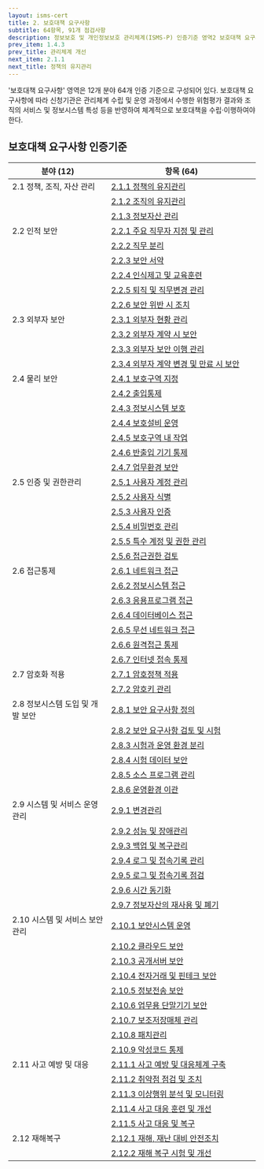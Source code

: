 ```yaml
---
layout: isms-cert
title: 2. 보호대책 요구사항
subtitle: 64항목, 91개 점검사항
description: 정보보호 및 개인정보보호 관리체계(ISMS-P) 인증기준 영역2 보호대책 요구사항은 12개분야, 64항목, 192개 점검사항으로 구성되어 있다.
prev_item: 1.4.3 
prev_title: 관리체계 개선
next_item: 2.1.1
next_title: 정책의 유지관리
---
```


<!--### (항목64개/점검192개/결함218개) -->

'보호대책 요구사항' 영역은 12개 분야 64개 인증 기준으로 구성되어 있다. 보호대책 요구사항에 따라 신청기관은 관리체계 수립 및 운영 과정에서 수행한 위험평가 결과와 조직의 서비스 및 정보시스템 특성 등을 반영하여 체계적으로 보호대책을 수립‧이행하여야 한다.  


## 보호대책 요구사항 인증기준

<style>
table th:first-of-type {
    width: 40%;
}
</style>
| 분야 (12) | 항목 (64) |
| --- | --- |
| 2.1 정책, 조직, 자산 관리 | [2.1.1 정책의 유지관리](2.1.1) |
| | [2.1.2 조직의 유지관리](2.1.2) |
| | [2.1.3 정보자산 관리](2.1.3) |
| 2.2 인적 보안 | [2.2.1 주요 직무자 지정 및 관리](2.2.1) |
| | [2.2.2 직무 분리](2.2.2) |
| | [2.2.3 보안 서약](2.2.3) |
| | [2.2.4 인식제고 및 교육훈련](2.2.4) |
| | [2.2.5 퇴직 및 직무변경 관리](2.2.5) |
| | [2.2.6 보안 위반 시 조치](2.2.6) |
| 2.3 외부자 보안 | [2.3.1 외부자 현황 관리](2.3.1) |
| | [2.3.2 외부자 계약 시 보안](2.3.2) |
| | [2.3.3 외부자 보안 이행 관리](2.3.3) |
| | [2.3.4 외부자 계약 변경 및 만료 시 보안](2.3.4) |
| 2.4 물리 보안 | [2.4.1 보호구역 지정](2.4.1) |
| | [2.4.2 출입통제](2.4.2) |
| | [2.4.3 정보시스템 보호](2.4.3) |
| | [2.4.4 보호설비 운영](2.4.4) |
| | [2.4.5 보호구역 내 작업](2.4.5) |
| | [2.4.6 반출입 기기 통제](2.4.6) |
| | [2.4.7 업무환경 보안](2.4.7) |
| 2.5 인증 및 권한관리 | [2.5.1 사용자 계정 관리](2.5.1) |
| | [2.5.2 사용자 식별](2.5.2) |
| | [2.5.3 사용자 인증](2.5.3) |
| | [2.5.4 비밀번호 관리](2.5.4) |
| | [2.5.5 특수 계정 및 권한 관리](2.5.5) |
| | [2.5.6 접근권한 검토](2.5.6) |
| 2.6 접근통제 | [2.6.1 네트워크 접근](2.6.1) |
| | [2.6.2 정보시스템 접근](2.6.2) |
| | [2.6.3 응용프로그램 접근](2.6.3) |
| | [2.6.4 데이터베이스 접근](2.6.4) |
| | [2.6.5 무선 네트워크 접근](2.6.5) |
| | [2.6.6 원격접근 통제](2.6.6) |
| | [2.6.7 인터넷 접속 통제](2.6.7) |
| 2.7 암호화 적용 | [2.7.1 암호정책 적용](2.7.1) |
| | [2.7.2 암호키 관리](2.7.2) |
| 2.8 정보시스템 도입 및 개발 보안 | [2.8.1 보안 요구사항 정의](2.8.1) |
| | [2.8.2 보안 요구사항 검토 및 시험](2.8.2) |
| | [2.8.3 시험과 운영 환경 분리 ](2.8.3) |
| | [2.8.4 시험 데이터 보안](2.8.4) |
| | [2.8.5 소스 프로그램 관리](2.8.5) |
| | [2.8.6 운영환경 이관](2.8.6) |
| 2.9 시스템 및 서비스 운영관리 | [2.9.1 변경관리](2.9.1) |
| | [2.9.2 성능 및 장애관리](2.9.2) |
| | [2.9.3 백업 및 복구관리](2.9.3) |
| | [2.9.4 로그 및 접속기록 관리](2.9.4) |
| | [2.9.5 로그 및 접속기록 점검](2.9.5) |
| | [2.9.6 시간 동기화](2.9.6) |
| | [2.9.7 정보자산의 재사용 및 폐기](2.9.7) |
| 2.10 시스템 및 서비스 보안관리 | [2.10.1 보안시스템 운영](2.10.1) |
| | [2.10.2 클라우드 보안](2.10.2) |
| | [2.10.3 공개서버 보안](2.10.3) |
| | [2.10.4 전자거래 및 핀테크 보안](2.10.4) |
| | [2.10.5 정보전송 보안](2.10.5) |
| | [2.10.6 업무용 단말기기 보안](2.10.6) |
| | [2.10.7 보조저장매체 관리](2.10.7) |
| | [2.10.8 패치관리](2.10.8) |
| | [2.10.9 악성코드 통제](2.10.9) |
| 2.11 사고 예방 및 대응 | [2.11.1 사고 예방 및 대응체계 구축](2.11.1) |
| | [2.11.2 취약점 점검 및 조치](2.11.2) |
| | [2.11.3 이상행위 분석 및 모니터링](2.11.3) |
| | [2.11.4 사고 대응 훈련 및 개선](2.11.4) |
| | [2.11.5 사고 대응 및 복구](2.11.5) |
| 2.12 재해복구 | [2.12.1 재해, 재난 대비 안전조치](2.12.1) |
| | [2.12.2 재해 복구 시험 및 개선](2.12.2) |

